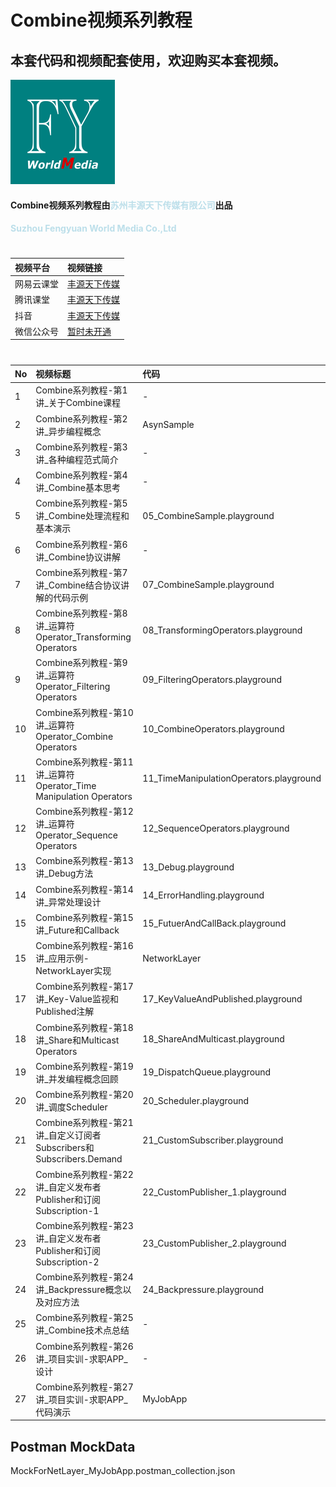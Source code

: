 # Combine视频系列教程
## 本套代码和视频配套使用，欢迎购买本套视频。
![image info](./logo.png)

#### Combine视频系列教程由<strong style="color: lightblue; opacity: 0.80;">苏州丰源天下传媒有限公司</strong>出品
#### <strong style="color: lightblue; opacity: 0.80;">Suzhou Fengyuan World Media Co.,Ltd</strong>

#
| 视频平台 | 视频链接 | 
|:-----------|:------------|
| 网易云课堂    |     [丰源天下传媒](https://study.163.com/course/introduction/1212499809.htm?inLoc=ss_ssjg_qblb_Swift-Combine框架异步编程 "丰源天下传媒") |
| 腾讯课堂    |     [丰源天下传媒](https://ke.qq.com/course/4457534 "丰源天下传媒") |
| 抖音    |     [丰源天下传媒](https://student-api.iyincaishijiao.com/t/dWNtL5k/ "丰源天下传媒") |
| 微信公众号    |     [暂时未开通](暂时未开通 "暂时未开通") |
 

# 
| No | 视频标题 | 代码 |
|:-----------|:------------|:------------|
| 1    |     Combine系列教程-第1讲_关于Combine课程 |   -    |
| 2    |     Combine系列教程-第2讲_异步编程概念 |   AsynSample    |
| 3    |     Combine系列教程-第3讲_各种编程范式简介 |   -    |
| 4    |     Combine系列教程-第4讲_Combine基本思考 |   -    |
| 5    |     Combine系列教程-第5讲_Combine处理流程和基本演示 |   05_CombineSample.playground    |
| 6    |     Combine系列教程-第6讲_Combine协议讲解 |   -    |
| 7    |     Combine系列教程-第7讲_Combine结合协议讲解的代码示例 |   07_CombineSample.playground   |
| 8    |     Combine系列教程-第8讲_运算符Operator_Transforming Operators |   08_TransformingOperators.playground    |
| 9    |     Combine系列教程-第9讲_运算符Operator_Filtering Operators |   09_FilteringOperators.playground    |
| 10    |     Combine系列教程-第10讲_运算符Operator_Combine Operators |   10_CombineOperators.playground    |
| 11    |     Combine系列教程-第11讲_运算符Operator_Time Manipulation Operators |   11_TimeManipulationOperators.playground    |
| 12    |     Combine系列教程-第12讲_运算符Operator_Sequence Operators |   12_SequenceOperators.playground    |
| 13    |     Combine系列教程-第13讲_Debug方法 |   13_Debug.playground    |
| 14    |     Combine系列教程-第14讲_异常处理设计 |  14_ErrorHandling.playground    |
| 15    |     Combine系列教程-第15讲_Future和Callback |  15_FutuerAndCallBack.playground  |
| 15    |     Combine系列教程-第16讲_应用示例-NetworkLayer实现 |   NetworkLayer    |
| 17    |     Combine系列教程-第17讲_Key-Value监视和Published注解 |   17_KeyValueAndPublished.playground    |
| 18    |     Combine系列教程-第18讲_Share和Multicast Operators |   18_ShareAndMulticast.playground    |
| 19    |     Combine系列教程-第19讲_并发编程概念回顾 |   19_DispatchQueue.playground    |
| 20    |     Combine系列教程-第20讲_调度Scheduler |   20_Scheduler.playground    |
| 21    |     Combine系列教程-第21讲_自定义订阅者Subscribers和Subscribers.Demand |   21_CustomSubscriber.playground    |
| 22    |     Combine系列教程-第22讲_自定义发布者Publisher和订阅Subscription-1 |   22_CustomPublisher_1.playground    |
| 23    |     Combine系列教程-第23讲_自定义发布者Publisher和订阅Subscription-2 |   23_CustomPublisher_2.playground    |
| 24    |     Combine系列教程-第24讲_Backpressure概念以及对应方法 |   24_Backpressure.playground   |
| 25    |     Combine系列教程-第25讲_Combine技术点总结 |   -    |
| 26    |     Combine系列教程-第26讲_项目实训-求职APP_设计 |   -    |
| 27    |     Combine系列教程-第27讲_项目实训-求职APP_代码演示 |   MyJobApp    |


## Postman MockData
MockForNetLayer_MyJobApp.postman_collection.json